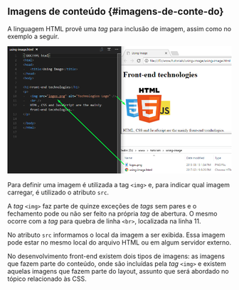## Imagens de conteúdo {#imagens-de-conte-do}

A linguagem HTML provê uma _tag_ para inclusão de imagem, assim como no exemplo a seguir.

![](/assets/using-image.png)

Para definir uma imagem é utilizada a tag `<img>` e, para indicar qual imagem carregar, é utilizado o atributo `src`.

A _tag_ `<img>` faz parte de quinze exceções de _tags_ sem pares e o fechamento pode ou não ser feito na própria _tag_ de abertura. O mesmo ocorre com a _tag_ para quebra de linha `<br>`, localizada na linha 11.

No atributo `src` informamos o local da imagem a ser exibida. Essa imagem pode estar no mesmo local do arquivo HTML ou em algum servidor externo.

No desenvolvimento front-end existem dois tipos de imagens: as imagens que fazem parte do conteúdo, onde são incluídas pela _tag_ `<img>` e existem aquelas imagens que fazem parte do layout, assunto que será abordado no tópico relacionado às CSS.

